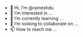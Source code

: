 - 👋 Hi, I’m @rameshdu
- 👀 I’m interested in ...
- 🌱 I’m currently learning ...
- 💞️ I’m looking to collaborate on ...
- 📫 How to reach me ...

<!---
rameshdu/rameshdu is a ✨ special ✨ repository because its `README.md` (this file) appears on your GitHub profile.
You can click the Preview link to take a look at your changes.
--->
